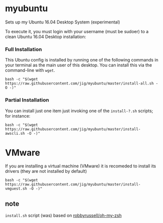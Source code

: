 # myubuntu

Sets up my Ubuntu 16.04 Desktop System (experimental)

To execute it, you must login with your username (must be sudoer) to a clean Ubuntu 16.04 Desktop installation:

### Full Installation

This Ubuntu config is installed by running one of the following commands in your terminal as the main user of this desktop. 
You can install this via the command-line with `wget`. 


```shell
bash -c "$(wget https://raw.githubusercontent.com/jig/myubuntu/master/install-all.sh -O -)"
```

### Partial Installation

You can install just one item just invoking one of the `install-?.sh` scripts; for instance:

```shell
bash -c "$(wget https://raw.githubusercontent.com/jig/myubuntu/master/install-awscli.sh -O -)"
```

# VMware

If you are installing a virtual machine (VMware) it is recomeded to install its drivers (they are not installed by default)

```shell
bash -c "$(wget https://raw.githubusercontent.com/jig/myubuntu/master/install-vmguest.sh -O -)"
```

## note

`install.sh` script (was) based on [robbyrussell/oh-my-zsh](https://github.com/robbyrussell/oh-my-zsh)
